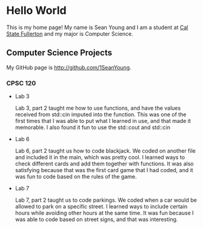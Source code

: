 # Hello World

This is my home page! My name is Sean Young and I am a student at [Cal State Fullerton](http://www.fullerton.edu/) and my major is Computer Science.

## Computer Science Projects

My GitHub page is http://github.com/1SeanYoung.

### CPSC 120

* Lab 3

    Lab 3, part 2 taught me how to use functions, and have the values received
    from std::cin imputed into the function. This was one of the first times
    that I was able to put what I learned in use, and that made it memorable.
    I also found it fun to use the std::cout and std::cin

* Lab 6

    Lab 6, part 2 taught us how to code blackjack. We coded on another file and
    included it in the main, which was pretty cool. I learned ways to check
    different cards and add them together with functions. It was also
    satisfying because that was the first card game that I had coded, and it
    was fun to code based on the rules of the game.

* Lab 7

    Lab 7, part 2 taught us to code parkings. We coded when a car would be allowed to park on a specific street. I learned ways to include certain hours while avoiding other hours at the same time. It was fun because I was able to code based on street signs, and that was interesting.
